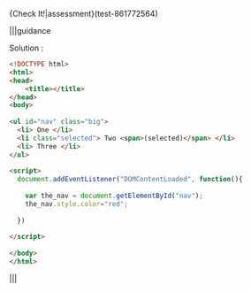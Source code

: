 {Check It!|assessment}(test-861772564)

|||guidance

Solution :

```html
<!DOCTYPE html>
<html>
<head>
    <title></title>
</head>
<body>
  
<ul id="nav" class="big">
  <li> One </li>
  <li class="selected"> Two <span>(selected)</span> </li>
  <li> Three </li>
</ul>
  
<script>
  document.addEventListener("DOMContentLoaded", function(){
    
    var the_nav = document.getElementById("nav");
    the_nav.style.color="red";
    
  })
  
</script>
  
</body>
</html>
```

|||
